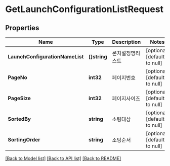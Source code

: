 # GetLaunchConfigurationListRequest

## Properties
Name | Type | Description | Notes
------------ | ------------- | ------------- | -------------
**LaunchConfigurationNameList** | **[]string** | 론치설정명리스트 | [optional] [default to null]
**PageNo** | **int32** | 페이지번호 | [optional] [default to null]
**PageSize** | **int32** | 페이지사이즈 | [optional] [default to null]
**SortedBy** | **string** | 소팅대상 | [optional] [default to null]
**SortingOrder** | **string** | 소팅순서 | [optional] [default to null]

[[Back to Model list]](../README.md#documentation-for-models) [[Back to API list]](../README.md#documentation-for-api-endpoints) [[Back to README]](../README.md)


